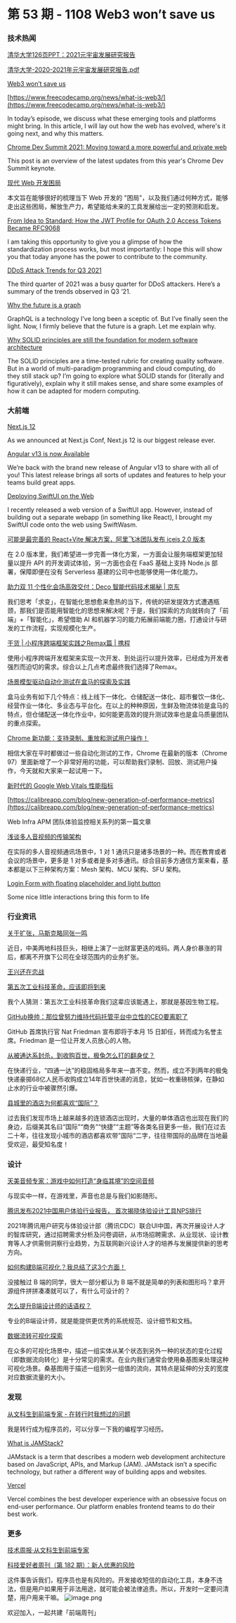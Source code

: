 # 第 53 期 - 1108 Web3 won’t save us
### 技术热闻
[清华大学126页PPT：2021元宇宙发展研究报告](https://mp.weixin.qq.com/s/D7AX_shqkJGC7OUjkHF91g)


[清华大学-2020-2021年元宇宙发展研究报告.pdf](https://weapon.yuque.com/attachments/yuque/0/2021/pdf/85771/1636330768485-2af5cedf-1be8-4981-9853-54a0f97e288f.pdf?_lake_card=%7B%22src%22%3A%22https%3A%2F%2Fweapon.yuque.com%2Fattachments%2Fyuque%2F0%2F2021%2Fpdf%2F85771%2F1636330768485-2af5cedf-1be8-4981-9853-54a0f97e288f.pdf%22%2C%22name%22%3A%22%E6%B8%85%E5%8D%8E%E5%A4%A7%E5%AD%A6-2020-2021%E5%B9%B4%E5%85%83%E5%AE%87%E5%AE%99%E5%8F%91%E5%B1%95%E7%A0%94%E7%A9%B6%E6%8A%A5%E5%91%8A.pdf%22%2C%22size%22%3A16127642%2C%22type%22%3A%22application%2Fpdf%22%2C%22ext%22%3A%22pdf%22%2C%22status%22%3A%22done%22%2C%22taskId%22%3A%22ud8a9c919-4c6e-4b9d-88e7-55fed5aa10c%22%2C%22taskType%22%3A%22upload%22%2C%22id%22%3A%22udea9c4a2%22%2C%22card%22%3A%22file%22%7D)


[Web3 won’t save us](https://stackoverflow.blog/2021/11/05/podcast-390-web3-wont-save-us/)


[https://www.freecodecamp.org/news/what-is-web3/](https://www.freecodecamp.org/news/what-is-web3/)

In today’s episode, we discuss what these emerging tools and platforms might bring.
In this article, I will lay out how the web has evolved, where's it going next, and why this matters. 

[Chrome Dev Summit 2021: Moving toward a more powerful and private web](https://blog.chromium.org/2021/11/chrome-dev-summit-2021-moving-toward.html)

This post is an overview of the latest updates from this year's Chrome Dev Summit keynote.

[现代 Web 开发困局](https://mp.weixin.qq.com/s/PjpA4CBoC3Q0-gT5f5qlPg)

本文旨在能够很好的梳理当下 Web 开发的 "困局"，以及我们通过何种方式，能够走出这些困局，解放生产力，希望能给未来的工具发展给出一定的预测和启发。

[From Idea to Standard: How the JWT Profile for OAuth 2.0 Access Tokens Became RFC9068](https://auth0.com/blog/how-the-jwt-profile-for-oauth-20-access-tokens-became-rfc9068/)

I am taking this opportunity to give you a glimpse of how the standardization process works, but most importantly: I hope this will show you that today anyone has the power to contribute to the community.

[DDoS Attack Trends for Q3 2021](https://blog.cloudflare.com/ddos-attack-trends-for-2021-q3/)

The third quarter of 2021 was a busy quarter for DDoS attackers. Here’s a summary of the trends observed in Q3 ‘21.

[Why the future is a graph](https://tyk.io/blog/why-the-future-is-a-graph/)

GraphQL is a technology I’ve long been a sceptic of. But I’ve finally seen the light. Now, I firmly believe that the future is a graph. Let me explain why.

[Why SOLID principles are still the foundation for modern software architecture](https://stackoverflow.blog/2021/11/01/why-solid-principles-are-still-the-foundation-for-modern-software-architecture/)

The SOLID principles are a time-tested rubric for creating quality software. But in a world of multi-paradigm programming and cloud computing, do they still stack up? I’m going to explore what SOLID stands for (literally and figuratively), explain why it still makes sense, and share some examples of how it can be adapted for modern computing.

### 大前端
[Next.js 12](https://nextjs.org/blog/next-12)

As we announced at Next.js Conf, Next.js 12 is our biggest release ever.

[Angular v13 is now Available](https://blog.angular.io/angular-v13-is-now-available-cce66f7bc296)

We’re back with the brand new release of Angular v13 to share with all of you! This latest release brings all sorts of updates and features to help your teams build great apps.

[Deploying SwiftUI on the Web](https://www.carsonkatri.com/articles/deploying-swiftui-on-the-web/)

I recently released a web version of a SwiftUI app. However, instead of building out a separate webapp (in something like React), I brought my SwiftUI code onto the web using SwiftWasm.

[可能是最完善的 React+Vite 解决方案，阿里飞冰团队发布 icejs 2.0 版本](https://mp.weixin.qq.com/s/AQelBkgZ-rRykxcNXynJBQ)

在 2.0 版本里，我们希望进一步完善一体化方案，一方面会让服务端框架更加轻量以提升 API 的开发调试体验，另一方面也会在 FaaS 基础上支持 Node.js 部署，保障即便在没有 Serverless 基建的公司中也能够使用一体化能力。

[助力双 11 个性化会场高效交付：Deco 智能代码技术揭秘 | 京东](https://mp.weixin.qq.com/s/MvMbJElRVNOSiqRdKo9-Ww)

我们思考「求变」，在智能化思想愈来愈热的当下，传统的研发提效方式遭遇瓶颈，那我们是否能用智能化的思想来解决呢？于是，我们探索的方向就转向了「前端」+「智能化」，希望借助 AI 和机器学习的能力拓展前端能力圈，打通设计与研发的工作流程，实现规模化生产。

[干货 | 小程序跨端框架实践之Remax篇 | 携程](https://mp.weixin.qq.com/s/K4r31sDS2cUUoZ8gMy5KKw)

使用小程序跨端开发框架来实现一次开发、到处运行以提升效率，已经成为开发者强烈而迫切的需求。综合以上几点考虑最终我们选择了Remax。

[场景模型驱动自动化测试在盒马的探索及实践](https://mp.weixin.qq.com/s/EP9NFVRYvNDY_jNrOsVwwg)

盒马业务有如下几个特点：线上线下一体化、仓储配送一体化、超市餐饮一体化、经营作业一体化、多业态与平台化。在以上的种种原因，生鲜及物流体验是盒马的特点，但仓储配送一体化作业中，如何能更高效的提升测试效率也是盒马质量团队的重点探索。

[Chrome 新功能：支持录制、重放和测试用户操作！](https://mp.weixin.qq.com/s/MkaNfzYJMSFCiAABQuIjuA)

相信大家在平时都做过一些自动化测试的工作，Chrome 在最新的版本（Chrome 97）里面新增了一个非常好用的功能，可以帮助我们录制、回放、测试用户操作，今天就和大家来一起试用一下。

[新时代的 Google Web Vitals 性能指标](https://mp.weixin.qq.com/s/mwgeuZbYGKn_I-7k41ZquQ)


[https://calibreapp.com/blog/new-generation-of-performance-metrics](https://calibreapp.com/blog/new-generation-of-performance-metrics)

Web Infra APM 团队体验监控相关系列的第一篇文章

[浅谈多人音视频的传输架构](https://mp.weixin.qq.com/s/BmhdpYaiAdFZq7LKFiK7hg)

在实际的多人音视频通讯场景中，1 对 1 通讯只是诸多场景的一种。而在教育或者会议的场景中，更多是 1 对多或者是多对多通讯。综合目前多方通信方案来看，基本都是以下三种架构方案：Mesh 架构、MCU 架构、SFU 架构。

[Login Form with floating placeholder and light button](https://codepen.io/soufiane-khalfaoui-hassani/pen/LYpPWda)

Some nice little interactions bring this form to life

### 行业资讯
[关于扩张，马斯克略同张一鸣](https://mp.weixin.qq.com/s/71_FVtbqO5qjFDCXdK5hPw)

近日，中美两地科技巨头，相继上演了一出财富更迭的戏码。两人身价暴涨的背后，都离不开旗下公司在全球范围内的业务扩张。

[王兴还在恋战](https://mp.weixin.qq.com/s/IGI_HxCe1ycGw95StX97tA)


[第五次工业科技革命，应该即将到来](https://mp.weixin.qq.com/s/lBNFWTozt93oBh74gNMvbg)

我个人猜测：第五次工业科技革命我们这辈应该能遇上，那就是基因生物工程。

[GitHub换帅：那位曾努力维持代码托管平台中立性的CEO要离职了](https://mp.weixin.qq.com/s/sAoPP9auku9fp_OxDuf8Vw)

GitHub 首席执行官 Nat Friedman 宣布即将于本月 15 日卸任，转而成为名誉主席。Friedman 是一位让开发人员放心的人物。

[从被通达系封杀，到收购百世，极兔怎么打的翻身仗？](https://mp.weixin.qq.com/s/1XwNXIu0qpNYL7hLReh-Tw)

在快递行业，“四通一达”的稳固格局多年来一直不变。然而，成立不到两年的极兔快递豪掷68亿人民币收购成立14年百世快递的消息，犹如一枚重磅核弹，在静如止水的行业中被骤然引爆。

[县城里的酒店为何都喜欢“国际”？](https://mp.weixin.qq.com/s/oVVXHM8cEfmuVI3b9srEOA)

过去我们发现市场上越来越多的连锁酒店出现时，大量的单体酒店也出现在我们的身边，后缀美其名曰“国际”“商务”“快捷”“主题”等各类名目更多一些，我们在过去二十年，往往发现小城市的酒店都喜欢带”国际“二字，往往带国际的品牌在当地最受欢迎，最受知名度！

### 设计
[天美音频专家：游戏中如何打造“身临其境”的空间音频](https://mp.weixin.qq.com/s/xvW8ABXqVEcFC8pa1qhxTA)

与现实中一样，在游戏里，声音也总是与我们如影随形。


[腾讯发布2021中国用户体验行业报告， 首次揭晓体验设计工具NPS排行](https://cdc.tencent.com/2021/10/29/%e8%85%be%e8%ae%af%e5%8f%91%e5%b8%832021%e4%b8%ad%e5%9b%bd%e7%94%a8%e6%88%b7%e4%bd%93%e9%aa%8c%e8%a1%8c%e4%b8%9a%e6%8a%a5%e5%91%8a%ef%bc%8c-%e9%a6%96%e6%ac%a1%e6%8f%ad%e6%99%93%e4%bd%93%e9%aa%8c/)

2021年腾讯用户研究与体验设计部（腾讯CDC）联合UI中国，再次开展设计人才的智库研究，通过招聘需求分析及问卷调研，从市场招聘需求、从业现状、设计教育等人才供需侧洞察行业趋势，为互联网新兴设计人才的培养与发展提供新的思考方向。

[如何构建B端可视化？我总结了这3个方面！](https://www.uisdc.com/to-build-the-visual)

没接触过 B 端的同学，很大一部分都认为 B 端不就是简单的列表和图形吗？拿开源组件拼拼凑凑就可以了，有什么可设计的？

[怎么提升B端设计师的话语权？](https://mp.weixin.qq.com/s/aGHS_5P1glBoFWxWJ2UQoA)

专业的B端设计师，就是能提供更优秀的系统规范、设计细节和文档。

[数据流转可视化探索](https://mp.weixin.qq.com/s/luwYXw5uYsvKEhCJYizgUw)

在众多的可视化场景中，描述一组实体从某个状态到另外一种的状态的变化过程（即数据流向转化）是十分常见的需求。在业内我们通常会使用桑基图来处理这种可视化场景。桑基图用于描述一组到另一组值的流向，其特点是延伸的分支的宽度对应数据流量的大小。

### 发现
[从文科生到前端专家 - 在转行时我想过的问题](https://mp.weixin.qq.com/s/dof700xq2RqguvlijCh0YQ)

我是转行成为程序员的，可以分享一下我的编程学习经历。

[What is JAMStack?](https://umbraco.com/knowledge-base/jamstack/)

JAMstack is a term that describes a modern web development architecture based on JavaScript, APIs, and Markup (JAM). JAMstack isn’t a specific technology, but rather a different way of building apps and websites.

[Vercel](https://rauchg.com/2020/vercel)

Vercel combines the best developer experience with an obsessive focus on end-user performance.
Our platform enables frontend teams to do their best work.

### 更多
[技术周报·从文科生到前端专家](https://mp.weixin.qq.com/s/DpXrI_CtIF19YtDRXgSOHQ)


[科技爱好者周刊（第 182 期）：新人优惠的风险](http://www.ruanyifeng.com/blog/2021/11/weekly-issue-182.html)

这件事告诉我们，程序员也是有风险的。开发接收短信的自动化工具，本身不违法，但是用户如果用于非法用途，就可能会被法律追责。所以，开发时一定要问清楚，用户用来干嘛。
![image.png](https://cdn.nlark.com/yuque/0/2020/png/85771/1605930034828-7fc81343-651f-4a15-8465-eebe5a23cf61.png#height=31&id=C5Hpa&margin=%5Bobject%20Object%5D&name=image.png&originHeight=90&originWidth=2186&originalType=binary&ratio=1&size=14325&status=done&style=none&width=746)


欢迎加入，一起共建「前端周刊」
